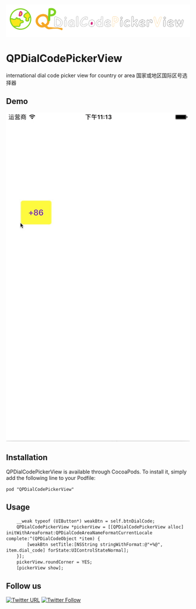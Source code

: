 ![logo](logo.png)

# QPDialCodePickerView 

   international dial code picker view for country or area 国家或地区国际区号选择器

## Demo 
![demo](demo.gif)

## Installation

QPDialCodePickerView is available through CocoaPods. To install it, simply add the following line to your Podfile:

```
pod "QPDialCodePickerView"
```

## Usage

```
    __weak typeof (UIButton*) weakBtn = self.btnDialCode;
    QPDialCodePickerView *pickerView = [[QPDialCodePickerView alloc] initWithAreaFormat:QPDialCodeAreaNameFormatCurrentLocale complete:^(QPDialCodeObject *item) {
        [weakBtn setTitle:[NSString stringWithFormat:@"+%@", item.dial_code] forState:UIControlStateNormal];
    }];
    pickerView.roundCorner = YES;
    [pickerView show];
```

## Follow us

[![Twitter URL](https://img.shields.io/twitter/url/http/shields.io.svg?style=social)](https://twitter.com/intent/tweet?text=https://github.com/pcjbird/QPDialCodePickerView)
[![Twitter Follow](https://img.shields.io/twitter/follow/pcjbird.svg?style=social)](https://twitter.com/pcjbird)
